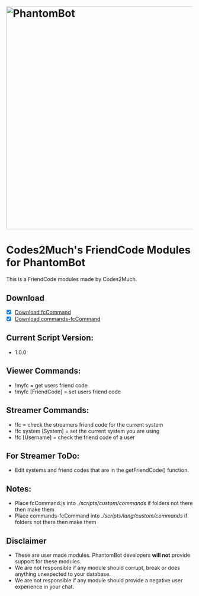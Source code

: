 # <img alt="PhantomBot" src="https://phantombot.tv/img/new-logo-dark-v2.png" width="600px"/>

# Codes2Much's FriendCode Modules for PhantomBot
This is a FriendCode modules made by Codes2Much.

## Download
- [x] [Download fcCommand](https://raw.githubusercontent.com/Codes2Much/Phantombot-Custom-Scripts/master/custom/commands/fcCommand/est2Command.js "fcCommand")
- [x] [Download commands-fcCommand](https://raw.githubusercontent.com/Codes2Much/Phantombot-Custom-Scripts/master/lang/english/custom/commands/commands-fcCommand.js "commands-fcCommand")

## Current Script Version:
- 1.0.0

## Viewer Commands:
- !myfc = get users friend code
- !myfc [FriendCode] = set users friend code

## Streamer Commands:
- !fc = check the streamers friend code for the current system
- !fc system [System] = set the current system you are using
- !fc [Username] = check the friend code of a user

## For Streamer ToDo:
- Edit systems and friend codes that are in the getFriendCode() function.

## Notes:
- Place fcCommand.js into *./scripts/custom/commands* if folders not there then make them
- Place commands-fcCommand into *./scripts/lang/custom/commands* if folders not there then make them

## Disclaimer
- These are user made modules. PhantomBot developers **will not** provide support for these modules.
- We are not responsible if any module should corrupt, break or does anything unexpected to your database.
- We are not responsible if any module should provide a negative user experience in your chat.
